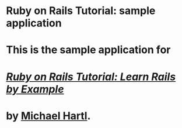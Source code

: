 # Ruby on Rails Tutorial: sample application
#
# This is the sample application for
# [*Ruby on Rails Tutorial: Learn Rails by Example*](http://railstutorial.org/)
# by [Michael Hartl](http://michaelhartl.com/).
#
